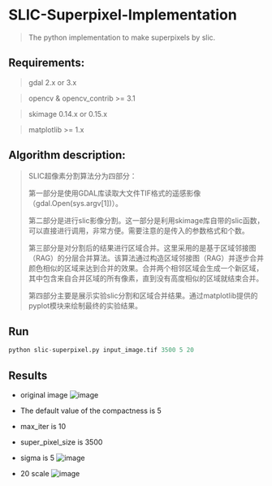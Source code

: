 # SLIC-Superpixel-Implementation
> The python implementation to make superpixels by slic.

## Requirements:

> gdal 2.x or 3.x

> opencv & opencv_contrib >= 3.1

> skimage 0.14.x or 0.15.x

> matplotlib >= 1.x

## Algorithm description:

> SLIC超像素分割算法分为四部分：
>
> 第一部分是使用GDAL库读取大文件TIF格式的遥感影像（gdal.Open(sys.argv[1])）。
>
> 第二部分是进行slic影像分割。这一部分是利用skimage库自带的slic函数，可以直接进行调用，非常方便。需要注意的是传入的参数格式和个数。
>
> 第三部分是对分割后的结果进行区域合并。这里采用的是基于区域邻接图（RAG）的分层合并算法。该算法通过构造区域邻接图（RAG）并逐步合并颜色相似的区域来达到合并的效果。合并两个相邻区域会生成一个新区域，其中包含来自合并区域的所有像素，直到没有高度相似的区域就结束合并。
>
>第四部分主要是展示实验slic分割和区域合并结果。通过matplotlib提供的pyplot模块来绘制最终的实验结果。

## Run

```python
python slic-superpixel.py input_image.tif 3500 5 20
```

## Results

* original image
![image](https://github.com/yuyafang1014/research/blob/master/input/original_image.png)

* The default value of the compactness is 5
* max_iter is 10
* super_pixel_size is 3500
* sigma is 5
![image](https://github.com/yuyafang1014/research/blob/master/output/Superpixels_--_3500_super_pixel_size.png)

* 20 scale
![image](https://github.com/yuyafang1014/research/blob/master/output/Region_Merging_--_20_scale.png)
